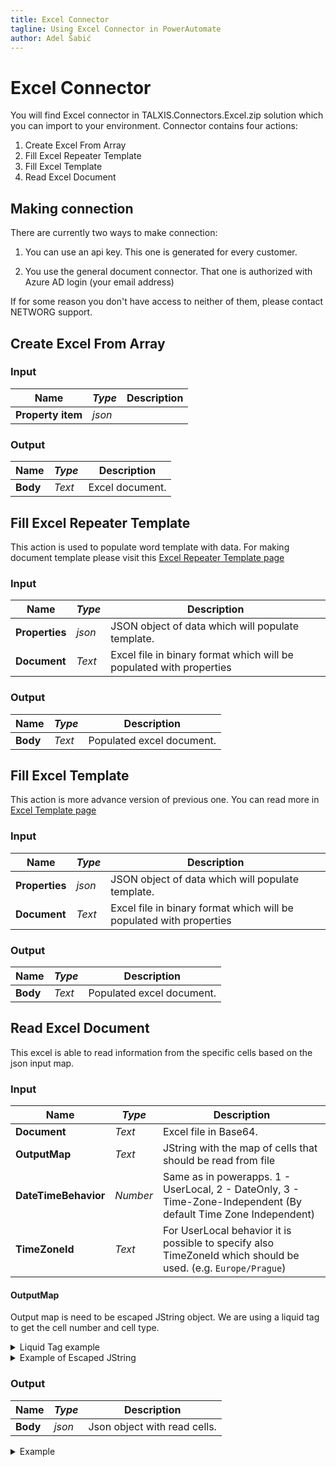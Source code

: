 ```yaml
---
title: Excel Connector
tagline: Using Excel Connector in PowerAutomate
author: Adel Šabić
---
```


# **Excel Connector**

You will find Excel connector in TALXIS.Connectors.Excel.zip solution which you can import to your environment. 
Connector contains four actions:
1. Create Excel From Array
2. Fill Excel Repeater Template
3. Fill Excel Template
4. Read Excel Document

## Making connection

There are currently two ways to make connection:
1. You can use an api key. This one is generated for every customer.

2. You use the general document connector. That one is authorized with Azure AD login (your email address)

If for some reason you don't have access to neither of them, please contact NETWORG support.

## Create Excel From Array

### Input
|**Name**|_Type_|Description|
|---|---|---|
|**Property item**|_json_| |

### Output
|**Name**|_Type_|Description|
|---|---|---|
|**Body**|_Text_| Excel document. |

## Fill Excel Repeater Template

This action is used to populate word template with data. For making document template please visit this [Excel Repeater Template page](/en/developer-guide/applications/utilities/templates/fill-excel-reapter-template.md)
### Input
|**Name**|_Type_|Description|
|---|---|---|
|**Properties**|_json_| JSON object of data which will populate template. |
|**Document**|_Text_| Excel file in binary format which will be populated with properties |

### Output
|**Name**|_Type_|Description|
|---|---|---|
|**Body**|_Text_| Populated excel document. |

## Fill Excel Template
 
This action is more advance version of previous one. You can read more in [Excel Template page](/en/developer-guide/applications/utilities/templates/fill-excel-template.md)
### Input
|**Name**|_Type_|Description|
|---|---|---|
|**Properties**|_json_| JSON object of data which will populate template. |
|**Document**|_Text_| Excel file in binary format which will be populated with properties |

### Output
|**Name**|_Type_|Description|
|---|---|---|
|**Body**|_Text_| Populated excel document. |

## Read Excel Document

This excel is able to read information from the specific cells based on the json input map.

### Input
|**Name**|_Type_|Description|
|---|---|---|
|**Document**|_Text_| Excel file in Base64. |
|**OutputMap**|_Text_| JString with the map of cells that should be read from file |
|**DateTimeBehavior**|_Number_| Same as in powerapps. 1 - UserLocal, 2 - DateOnly, 3 - Time-Zone-Independent (By default Time Zone Independent) |
|**TimeZoneId**|_Text_| For UserLocal behavior it is possible to specify also TimeZoneId which should be used. (e.g. `Europe/Prague`) |

#### OutputMap

Output map is need to be escaped JString object. We are using a liquid tag to get the cell number and cell type.

<details>
<summary>Liquid Tag example</summary>

```
{% excel_lookupvalue sheet:0 cell:D21 type:System.String %}
```

</details>

<details>
<summary>Example of Escaped JString</summary>

```
{  \"talxis_fromdate\": \"{% excel_lookupvalue sheet:0 cell:A2 type:System.DateTime %}\",  \"talxis_name\": \"{% excel_lookupvalue sheet:0 cell:A1 type:System.String %}\",  \"talxis_year\": {% excel_lookupvalue sheet:0 cell:A3 type:System.Double %} }
```

> **_NOTE_**: If you put the unescaped JString in `Compose` action in cloud flow it will automaticly escape it.

> **_NOTE_**: See that the System.Double value is without `""` so its formated as a number in outputs.

</details>


### Output
|**Name**|_Type_|Description|
|---|---|---|
|**Body**|_json_| Json object with read cells. |

<details>
<summary>Example</summary>

```
{
  "talxis_fromdate": "2023-04-14T10:03:12Z",
  "talxis_name": "Hello World",
  "talxis_year": 2023
}
```

</details>


